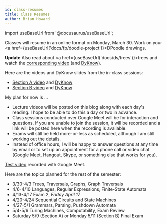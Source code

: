 ```yaml
---
id: class-resumes
title: Class Resumes
author: Brian Howard
---
```

import useBaseUrl from '@docusaurus/useBaseUrl';

Classes will resume in an online format on Monday, March 30. Work on your <a href={useBaseUrl('docs/fp/doodle-project')}>DPoodle</a> drawings.

**Update** Also read about <a href={useBaseUrl('docs/ds/trees')}>trees</a> and watch the [corresponding video](https://drive.google.com/file/d/1f8ITxdH2qX0i8Lse-rrnEap6X3vt-njA/view) (and [DyKnow](https://drive.google.com/open?id=1-cMXKmHRLjs_8v-1MfJ89qEFEJQEYBg6)).

Here are the videos and DyKnow slides from the in-class sessions:
* [Section A video](https://drive.google.com/file/d/1fZmQwPUAvxw4woQoaCSR08lGR2yrEHIm/view) and [DyKnow](https://drive.google.com/open?id=1-bWeUimbXYiWg4LyT87PTLU2Jrif9bqj)
* [Section B video](https://drive.google.com/file/d/1oBKn6LdDb1cDz2QqVz0MbR6QiXk8alED/view) and [DyKnow](https://drive.google.com/open?id=1-fASjvsLaP0lO2r3dbjkMZc8yIsOiQXt)

My plan for now is ... <!--truncate--> 

* Lecture videos will be posted on this blog along with each day's reading. I hope to be able to do this a day or two in advance.
* Class sessions conducted over Google Meet will be for interaction and questions. If you are unable to join the session, it will be
recorded and a link will be posted here when the recording is available.
* Exams will still be held more-or-less as scheduled, although I am still working out the details.
* Instead of office hours, I will be happy to answer questions at any time by email or to set up an appointment for a phone call or video chat (Google Meet, Hangout, Skype, or something else that works for you).

[Test video](https://drive.google.com/file/d/1aHHNtoY_B1v0JsADDju_Y-bUrNHRmzcC/view) recorded with Google Meet.

Here are the topics planned for the rest of the semester:
* 3/30-4/3 Trees, Traversals, Graphs, Graph Traversals
* 4/6-4/10 Languages, Regular Expressions, Finite-State Automata
* 4/13-4/17 Exam 2, *Friday April 17*
* 4/20-4/24 Sequential Circuits and State Machines
* 4/27-5/1 Grammars, Parsing, Pushdown Automata
* 5/4-5/6 Turing Machines, Computability, Exam Review
* Saturday 5/9 (Section A) or Monday 5/11 (Section B) Final Exam